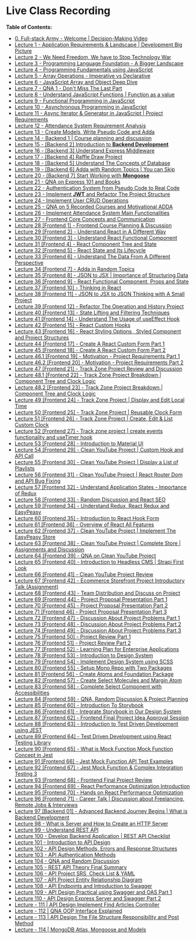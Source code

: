 # Live Class Recording

**Table of Contents:**

- [0. Full-stack Army - Welcome | Decision-Making Video](https://www.youtube.com/watch?v=ewBBT6Iph0M&t=784s)
- [Lecture 1 - Application Requirements & Landscape | Development Big Picture](https://youtu.be/AnD2KuKNsxE)
- [Lecture 2 - We Need Freedom, We have to Stop Technology War](https://youtu.be/9ltapy7kK5w)
- [Lecture 3 - Programming Language Foundation - A Bigger Landscape](https://youtu.be/1LWq-OdB7jY)
- [Lecture 4 - Programming Fundamentals using JavaScript](https://youtu.be/tAkUXTvm-xo)
- [Lecture 5 - Array Operations - Imperative vs Declarative](https://youtu.be/LADJO7KniNY)
- [Lecture 6 - JavaScript Array and Object Deep Dive](https://youtu.be/Mr5rksCjybA)
- [Lecture 7 - QNA 1 - Don't Miss The Last Part](https://youtu.be/TAa7gSbPVis)
- [Lecture 8 - Understand JavaScript Functions | Function as a value](https://youtu.be/lctjTl1ftdw)
- [Lecture 9 - Functional Programming in JavaScript](https://youtu.be/wMy2IZ12mxM)
- [Lecture 10 - Asynchronous Programming in JavaScript](https://youtu.be/OCkxS7W3gwU)
- [Lecture 11 - Async Iterator & Generator in JavaScript | Project Requirements](https://youtu.be/phzeyHwoIrQ)
- [Lecture 12 - Attendance System Requirement Analysis](https://youtu.be/Gsj7uU_7Um4)
- [Lecture 13 - Create Models, Write Pseudo Code and Adda](https://youtu.be/BfGOYh9Fdwg)
- [Lecture 14 - Backend 1 | Course planning and discussion](https://youtu.be/QBTOAGGgehA)
- [Lecture 15 - [Backend 2] Introduction to **Backend Development**](https://youtu.be/Mc6UEF957hU)
- [Lecture 16 - [Backend 3] Understand Express Middleware](https://youtu.be/kXeNJJ4mQ7w)
- [Lecture 17 - [Backend 4] Raffle Draw Project](https://youtu.be/4D2DIu8bhqU)
- [Lecture 18 - [Backend 5] Understand The Concepts of Database](https://youtu.be/SyKO3oZLz00)
- [Lecture 19 - [Backend 6] Adda with Random Topics | You can Skip](https://youtu.be/mqq5VgRMIho)
- [Lecture 20 - [Backend 7] Start Working with **Mongoose**](https://youtu.be/y5Rism0fEqE)
- [Lecture 21 - QNA on Express 101 and Books](https://youtu.be/krI6QUCGHY4)
- [Lecture 22 - Authentication System from Pseudo Code to Real Code](https://youtu.be/0gl4grplEcI)
- [Lecture 23 - Implement **JWT** and Refactor The Project Structure](https://youtu.be/D5A5BSGQVBU)
- [Lecture 24 - Implement User CRUD Operations](https://youtu.be/xr0sKPvAipQ)
- [Lecture 25 - QNA on 5 Recorded Courses and Motivational ADDA](https://youtu.be/KseSdSmvvuM)
- [Lecture 26 - Implement Attendance System Main Functionalities](https://youtu.be/A5S7mWxqs2s)
- [Lecture 27 - Frontend Core Concepts and Communication](https://youtu.be/0T7YagglhFY)
- [Lecture 28 [Frontend 1] - Frontend Course Planning & Discussion](https://youtu.be/FppAFtsxICk)
- [Lecture 29 [Frontend 2] - Understand React in A Different Way](https://youtu.be/vmw-sSTFwAk)
- [Lecture 30 [Frontend 3] - Understand React Functional Component](https://youtu.be/KB5Ym33BvPc)
- [Lecture 31 [Frontend 4] - React Component Tree and State](https://youtu.be/ehGPlQzn8Rc)
- [Lecture 32 [Frontend 5] - React State and Its Lifecycle](https://youtu.be/F7zCmo7XM4Q)
- [Lecture 33 [Frontend 6] - Understand The Data From A Different Perspective](https://youtu.be/Vzg78nNw5UI)
- [Lecture 34 [Frontend 7] - Adda in Random Topics](https://youtu.be/f0Th4QKYQkM)
- [Lecture 35 [Frontend 8] - JSON to JSX | Importance of Structuring Data](https://youtu.be/rp97rUwOcjs)
- [Lecture 36 [Frontend 9] - React Functional Component, Props and State](https://youtu.be/4X1GkVnoECY)
- [Lecture 37 [Frontend 10] - Thinking in React](https://youtu.be/6PyLbaIn0tI)
- [Lecture 38 [Frontend 11] - JSON to JSX to JSON Thinking with A Small Project](https://youtu.be/3JUvn3uoUBI)
- [Lecture 39 [Frontend 12] - Refactor The Operation and History Project](https://youtu.be/6Q6CrZQY5go)
- [Lecture 40 [Frontend 13] - State Lifting and Filtering Techniques](https://youtu.be/Fyr62IfXd-Q)
- [Lecture 41 [Frontend 14] - Understand The Usage of useEffect Hook](https://youtu.be/AjEC_i3JZ5A)
- [Lecture 42 [Frontend 15] - React Custom Hooks](https://youtu.be/OqwJZIk0Oxw)
- [Lecture 43 [Frontend 16] - React Styling Options , Styled Component and Project Structures](https://youtu.be/0jBAGrnLFOo)
- [Lecture 44 [Frontend 17] - Create A React Custom Form Part 1](https://youtu.be/_oyuPun0Gck)
- [Lecture 45 [Frontend 18] - Create A React Custom Form Part 2](https://youtu.be/u9k1wKqb_o0)
- [Lecture 46.1 [Frontend 19] - Motivation - Project Requirements Part 1](https://youtu.be/ybI-tdMuzZQ)
- [Lecture 46.2 [Frontend 20] - Motivation - Project Requirements Part 2](https://youtu.be/HXy-pTfGR-k)
- [Lecture 47 [Frontend 21] - Track Zone Project Review and Discussion](https://youtu.be/zvPeZtmBpQs)
- [Lecture 48.1 [Frontend 22] - Track Zone Project Breakdown | Component Tree and Clock Logic](https://youtu.be/UfoxyEYlIVg)
- [Lecture 48.2 [Frontend 23] - Track Zone Project Breakdown | Component Tree and Clock Logic](https://youtu.be/CF2DndvTjps)
- [Lecture 49 [Frontend 24] - Track Zone Project | Display and Edit Local Time](https://youtu.be/Pxups_anpyM)
- [Lecture 50 [Frontend 25] - Track Zone Project | Reusable Clock Form](https://youtu.be/NaXQ4SCh0QQ)
- [Lecture 51 [Frontend 26] - Track Zone Project | Create, Edit & List Custom Clock](https://youtu.be/1_QqwTbnC08)
- [Lecture 52 [Frontend 27] - Track zone project | create events functionality and useTimer hook](https://youtu.be/514YU21dp4c)
- [Lecture 53 [Frontend 28] -  Introduction to Material UI](https://youtu.be/RwOzRLOA9kA)
- [Lecture 54 [Frontend 29] -  Clean YouTube Project | Custom Hook and API Call](https://youtu.be/3QqJUK1zKUM)
- [Lecture 55 [Frontend 30] -  Clean YouTube Project | Display a List of Playlists ](https://youtu.be/PUYLPkUz7-8)
- [Lecture 56 [Frontend 31] -  Clean YouTube Project | React Router Dom and API Bug Fixing ](https://youtu.be/8j30LJ9oViY)
- [Lecture 57 [Frontend 32] -  Understand Application States - Importance of Redux ](https://youtu.be/rSkJ6Hg63ik)
- [Lecture 58 [Frontend 33] -  Random Discussion and React SEO ](https://youtu.be/92fktZ-9zm8)
- [Lecture 59 [Frontend 34] -  Understand Redux, React Redux and EasyPeasy ](https://youtu.be/HmIqyTuMYCo)
- [Lecture 60 [Frontend 35] -  Introduction to React Hook Form ](https://youtu.be/CI1VDQe93mo)
- [Lecture 61 [Frontend 36] -  Overview of React All Features ](https://youtu.be/z-LuVF6B2yU)
- [Lecture 62 [Frontend 37] -  Clean YouTube Project | Implement The EasyPeasy Store ](https://youtu.be/i2Md8PgI8Ds)
- [Lecture 63 [Frontend 38] -  Clean YouTube Project | Complete Store | Assignments and Discussion ](https://youtu.be/KPvnW-5HcxQ)
- [Lecture 64 [Frontend 39] -  QNA on Clean YouTube Project ](https://youtu.be/JO_yMBcM2_k)
- [Lecture 65 [Frontend 40] -  Introduction to Headless CMS | Strapi First Look  ](https://youtu.be/4Kabwl0VeJU)
- [Lecture 66 [Frontend 41] -  Clean YouTube Project Review  ](https://youtu.be/8Fuxmt6JDzk)
- [Lecture 67 [Frontend 42] -  Ecommerce Storefront Project Introductory Talk (Assignment)  ](https://youtu.be/p7-6YWu6qCM)
- [Lecture 68 [Frontend 43] -  Team Distribution and Discuss on Project ](https://youtu.be/PXlxUwOgWEY)
- [Lecture 69 [Frontend 44] -  Project Proposal Presentation Part 1 ](https://youtu.be/CHcD_SrEO4U)
- [Lecture 70 [Frontend 45] -  Project Proposal Presentation Part 2 ](https://youtu.be/NImVORjqRjc)
- [Lecture 71 [Frontend 46] -  Project Proposal Presentation Part 3 ](https://youtu.be/xpGeLn0xVW4)
- [Lecture 72 [Frontend 47] -  Discussion About Project Problems Part 1 ](https://youtu.be/zIN2aPW7LaY)
- [Lecture 73 [Frontend 48] -  Discussion About Project Problems Part 2 ](https://youtu.be/t86E_4UW8_Q)
- [Lecture 74 [Frontend 49] -  Discussion About Project Problems Part 3 ](https://youtu.be/jRinfJCku_k)
- [Lecture 75 [Frontend 50] -  Project Review Part 1 ](https://youtu.be/G9iV2fFkE7Y)
- [Lecture 76 [Frontend 51] -  Project Review Part 2 ](https://youtu.be/GixXnDSA3kw)
- [Lecture 77 [Frontend 52] -  Learning Plan for Enterprise Applications ](https://youtu.be/TyRsFYImuW0)
- [Lecture 78 [Frontend 53] -  Introduction to Design System ](https://youtu.be/bo7lgtzmTSQ)
- [Lecture 79 [Frontend 54] -  Implement Design System using SCSS ](https://youtu.be/h8Dk1c8LeVs)
- [Lecture 80 [Frontend 55] -  Setup Mono Repo with Two Packages ](https://youtu.be/-fbJRtm65Yo)
- [Lecture 81 [Frontend 56] -  Create Atoms and Foundation Package ](https://youtu.be/rWiNQ4SNwNE)
- [Lecture 82 [Frontend 57] -  Create Select Molecules and Margin Atom ](https://youtu.be/rWiNQ4SNwNE)
- [Lecture 83 [Frontend 58] -  Complete Select Component with Accessibilities ](https://youtu.be/1e8yqBbDUdA)
- [Lecture 84 [Frontend 59] -  QNA, Random Discussion & Project Planning ](https://youtu.be/0NS-B1QNt3Y)
- [Lecture 85 [Frontend 60] -  Introduction To Storybook ](https://youtu.be/-n3FN7LxBE8)
- [Lecture 86 [Frontend 61] -  Integrate Storybook in Our Design System ](https://youtu.be/5kP5ftNEj6E)
- [Lecture 87 [Frontend 62] -  Frontend Final Project Idea Approval Session ](https://youtu.be/5pVOvcQNSw0)
- [Lecture 88 [Frontend 63] -  Introduction to Test Driven Development using JEST ](https://youtu.be/xhxdgsAn6xU)
- [Lecture 89 [Frontend 64] -  Test Driven Development using React Testing Library ](https://youtu.be/A5wHysSjOdA)
- [Lecture 90 [Frontend 65] -  What is Mock Function Mock Function Concept in Jest ](https://youtu.be/7v0G4M7Jt8U)
- [Lecture 91 [Frontend 66] -  Jest Mock Function API Test Examples ](https://youtu.be/QS7OKFzXtKU)
- [Lecture 92 [Frontend 67] -  Jest Mock Function & Complex Integration Testing 3 ](https://youtu.be/uFP_5LmEZSM)
- [Lecture 93 [Frontend 68] -  Frontend Final Project Review ](https://youtu.be/rBBYkNIx_7M)
- [Lecture 94 [Frontend 69] -  React Performance Optimization Introduction ](https://youtu.be/EfmuDn6zmOc)
- [Lecture 95 [Frontend 70] -  Hands on React Performance Optimization ](https://youtu.be/wVbQO29gyHA)
- [Lecture 96 [Frontend 71] -  Career Talk | Discussion about Freelancing, Remote Jobs & Interviews ](https://youtu.be/dkpwyZ5haU8)
- [Lecture 97 [Backend 01] -  Advanced Backend Journey Begins | What is Backend Development ](https://youtu.be/Y54zdWnLyQc)
- [Lecture 98 - What is Server and How to Create an HTTP Server](https://youtu.be/Mtoqdhiy4us)
- [Lecture 99 - Understand REST API](https://youtu.be/8xkPQlfeywU)
- [Lecture 100 - Develop Backend Application | REST API Checklist](https://youtu.be/PxGls1n72hM)
- [Lecture 101 - Introduction to API Design](https://youtu.be/HW8GywBICus)
- [Lecture 102 - API Design Methods, Errors and Response Structures](https://youtu.be/tIvcB5Z9N4o)
- [Lecture 103 - API Authentication Methods](https://youtu.be/zvk3jaZFDqw)
- [Lecture 104 - QNA and Random Discussion](https://youtu.be/icD-jzG2-9s)
- [Lecture 105 - REST API Theory Final Summary](https://youtu.be/0IAU4tkV0mE)
- [Lecture 106 - API Project  SRS, Check List & YAML](https://youtu.be/lQphgKLlOU4)
- [Lecture 107 - API Project Entity Relationship Diagram](https://youtu.be/4dOn2fPaY6E)
- [Lecture 108 - API Endpoints and Introduction to Swagger](https://youtu.be/0TQKgG0P_3s)
- [Lecture 109 - API Design Practical using Swagger and OAS Part 1](https://youtu.be/22J7AsQ2gA8)
- [Lecture 110 - API Design Express Server and Swagger Part 2](https://youtu.be/dc9tWtZgnvg)
- [Lecture - 111 | API Design Implement Find Articles Controller](https://youtu.be/75ALc9hGEXs?si=0fXP_OMS9VLqefDa)
- [Lecture - 112 | QNA OOP Interface Explained](https://youtu.be/G2TJipousnY?si=33NR8Abs3Ly198dk)
- [Lecture - 113 | API Design The File Structure Responsibility and Post Method](https://youtu.be/jcT9K9W_rPM?si=s8HYlO7GjeyJSsQg)
- [Lecture - 114 | MongoDB Atlas, Mongoose and Models](https://youtu.be/zU8ighWdDyY?si=HXyBxSeSHLT8otCE)
